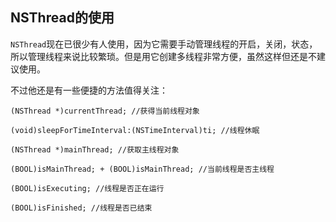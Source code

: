 ## NSThread的使用

`NSThread`现在已很少有人使用，因为它需要手动管理线程的开启，关闭，状态，所以管理线程来说比较繁琐。但是用它创建多线程非常方便，虽然这样但还是不建议使用。

不过他还是有一些便捷的方法值得关注：

```objc
(NSThread *)currentThread; //获得当前线程对象

(void)sleepForTimeInterval:(NSTimeInterval)ti; //线程休眠

(NSThread *)mainThread; //获取主线程对象

(BOOL)isMainThread; + (BOOL)isMainThread; //当前线程是否主线程

(BOOL)isExecuting; //线程是否正在运行

(BOOL)isFinished; //线程是否已结束
```

